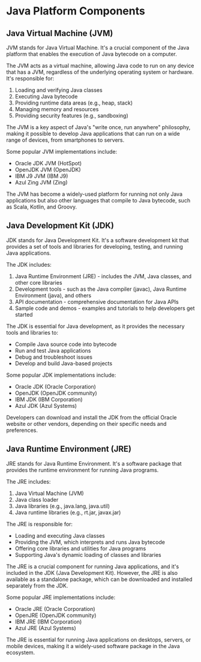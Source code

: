 # Java Platform Components

## Java Virtual Machine (JVM)

JVM stands for Java Virtual Machine. It's a crucial component of the Java platform that enables the execution of Java bytecode on a computer.

The JVM acts as a virtual machine, allowing Java code to run on any device that has a JVM, regardless of the underlying operating system or hardware. It's responsible for:

1. Loading and verifying Java classes
2. Executing Java bytecode
3. Providing runtime data areas (e.g., heap, stack)
4. Managing memory and resources
5. Providing security features (e.g., sandboxing)

The JVM is a key aspect of Java's "write once, run anywhere" philosophy, making it possible to develop Java applications that can run on a wide range of devices, from smartphones to servers.

Some popular JVM implementations include:

- Oracle JDK JVM (HotSpot)
- OpenJDK JVM (OpenJDK)
- IBM J9 JVM (IBM J9)
- Azul Zing JVM (Zing)

The JVM has become a widely-used platform for running not only Java applications but also other languages that compile to Java bytecode, such as Scala, Kotlin, and Groovy.

## Java Development Kit (JDK)

JDK stands for Java Development Kit. It's a software development kit that provides a set of tools and libraries for developing, testing, and running Java applications.

The JDK includes:

1. Java Runtime Environment (JRE) - includes the JVM, Java classes, and other core libraries
2. Development tools - such as the Java compiler (javac), Java Runtime Environment (java), and others
3. API documentation - comprehensive documentation for Java APIs
4. Sample code and demos - examples and tutorials to help developers get started

The JDK is essential for Java development, as it provides the necessary tools and libraries to:

- Compile Java source code into bytecode
- Run and test Java applications
- Debug and troubleshoot issues
- Develop and build Java-based projects

Some popular JDK implementations include:

- Oracle JDK (Oracle Corporation)
- OpenJDK (OpenJDK community)
- IBM JDK (IBM Corporation)
- Azul JDK (Azul Systems)

Developers can download and install the JDK from the official Oracle website or other vendors, depending on their specific needs and preferences.

## Java Runtime Environment (JRE)

JRE stands for Java Runtime Environment. It's a software package that provides the runtime environment for running Java programs.

The JRE includes:

1. Java Virtual Machine (JVM)
2. Java class loader
3. Java libraries (e.g., java.lang, java.util)
4. Java runtime libraries (e.g., rt.jar, javax.jar)

The JRE is responsible for:

- Loading and executing Java classes
- Providing the JVM, which interprets and runs Java bytecode
- Offering core libraries and utilities for Java programs
- Supporting Java's dynamic loading of classes and libraries

The JRE is a crucial component for running Java applications, and it's included in the JDK (Java Development Kit). However, the JRE is also available as a standalone package, which can be downloaded and installed separately from the JDK.

Some popular JRE implementations include:

- Oracle JRE (Oracle Corporation)
- OpenJRE (OpenJDK community)
- IBM JRE (IBM Corporation)
- Azul JRE (Azul Systems)

The JRE is essential for running Java applications on desktops, servers, or mobile devices, making it a widely-used software package in the Java ecosystem.
